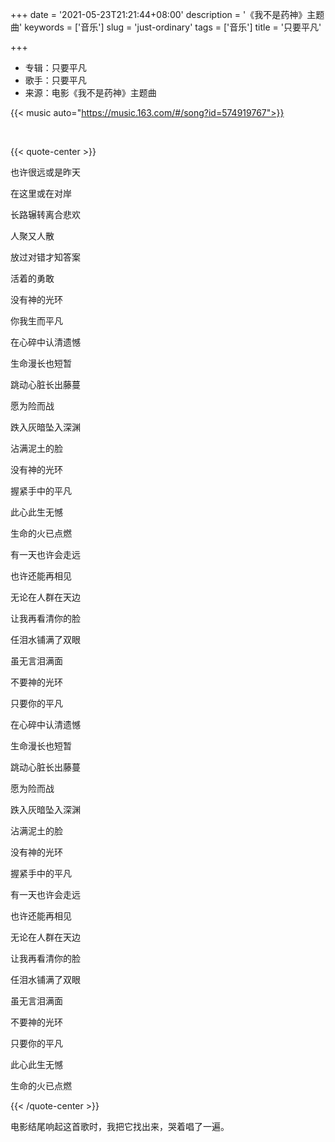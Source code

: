 +++
date = '2021-05-23T21:21:44+08:00'
description = '《我不是药神》主题曲'
keywords = ['音乐']
slug = 'just-ordinary'
tags = ['音乐']
title = '只要平凡'

+++

- 专辑：只要平凡
- 歌手：只要平凡
- 来源：电影《我不是药神》主题曲

{{< music auto="https://music.163.com/#/song?id=574919767">}}

<br/>

{{< quote-center >}}

也许很远或是昨天

在这里或在对岸

长路辗转离合悲欢

人聚又人散

放过对错才知答案

活着的勇敢

没有神的光环

你我生而平凡

在心碎中认清遗憾

生命漫长也短暂

跳动心脏长出藤蔓

愿为险而战

跌入灰暗坠入深渊

沾满泥土的脸

没有神的光环

握紧手中的平凡

此心此生无憾

生命的火已点燃

有一天也许会走远

也许还能再相见

无论在人群在天边

让我再看清你的脸

任泪水铺满了双眼

虽无言泪满面

不要神的光环

只要你的平凡

在心碎中认清遗憾

生命漫长也短暂

跳动心脏长出藤蔓

愿为险而战

跌入灰暗坠入深渊

沾满泥土的脸

没有神的光环

握紧手中的平凡

有一天也许会走远

也许还能再相见

无论在人群在天边

让我再看清你的脸

任泪水铺满了双眼

虽无言泪满面

不要神的光环

只要你的平凡

此心此生无憾

生命的火已点燃

{{< /quote-center >}}

电影结尾响起这首歌时，我把它找出来，哭着唱了一遍。
